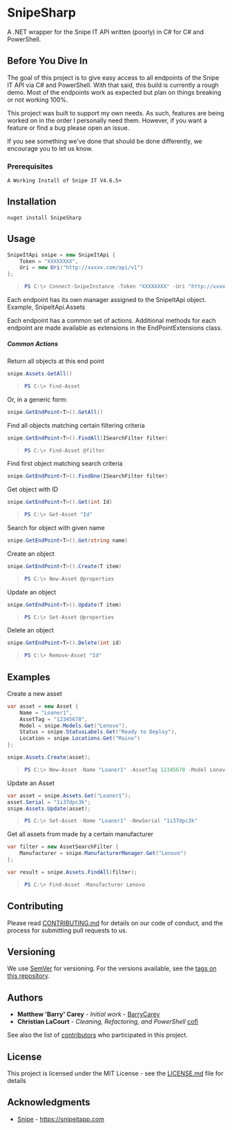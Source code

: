 # SnipeSharp

A .NET wrapper for the Snipe IT API written (poorly) in C# for C# and PowerShell.

## Before You Dive In

The goal of this project is to give easy access to all endpoints of the Snipe IT API via C# and PowerShell. With that said, this build is currently a rough demo. Most of the endpoints work as expected but plan on things breaking or not working 100%.

This project was built to support my own needs. As such, features are being worked on in the order I personally need them. However, if you want a feature or find a bug please open an issue. 

If you see something we've done that should be done differently, we encourage you to let us know.

### Prerequisites

```
A Working Install of Snipe IT V4.6.5+
```

## Installation

```
nuget install SnipeSharp
```

## Usage

```csharp
SnipeItApi snipe = new SnipeItApi {
    Token = "XXXXXXXX",
    Uri = new Uri("http://xxxxx.com/api/v1")
};
```

> ```powershell
> PS C:\> Connect-SnipeInstance -Token "XXXXXXXX" -Uri "http://xxxxx.com/api/v1"
> ```

Each endpoint has its own manager assigned to the SnipeItApi object.  Example, SnipeItApi.Assets 

Each endpoint has a common set of actions. Additional methods for each endpoint are made available as extensions in the EndPointExtensions class.

##### Common Actions
Return all objects at this end point
```csharp
snipe.Assets.GetAll()
```

> ```powershell
> PS C:\> Find-Asset
> ```

Or, in a generic form:
```csharp
snipe.GetEndPoint<T>().GetAll()
```

Find all objects matching certain filtering criteria 
```csharp
snipe.GetEndPoint<T>().FindAll(ISearchFilter filter)
```

> ```powershell
> PS C:\> Find-Asset @filter
> ```

Find first object matching search criteria
```csharp
snipe.GetEndPoint<T>().FindOne(ISearchFilter filter)
```

Get object with ID
```csharp
snipe.GetEndPoint<T>().Get(int Id)
```

> ```powershell
> PS C:\> Get-Asset "Id"
> ```

Search for object with given name
```csharp
snipe.GetEndPoint<T>().Get(string name)
```

Create an object
```csharp
snipe.GetEndPoint<T>().Create(T item)
```

> ```powershell
> PS C:\> New-Asset @properties
> ```

Update an object
```csharp
snipe.GetEndPoint<T>().Update(T item)
```

> ```powershell
> PS C:\> Set-Asset @properties
> ```

Delete an object
```csharp
snipe.GetEndPoint<T>().Delete(int id)
```

> ```powershell
> PS C:\> Remove-Asset "Id"
> ```

## Examples

Create a new asset
```csharp
var asset = new Asset {
    Name = "Loaner1",
    AssetTag = "12345678",
    Model = snipe.Models.Get("Lenovo"),
    Status = snipe.StatusLabels.Get("Ready to Deploy"),
    Location = snipe.Locations.Get("Maine")
};

snipe.Assets.Create(asset);
```

> ```powershell
> PS C:\> New-Asset -Name "Loaner1" -AssetTag 12345678 -Model Lenovo -Status "Ready to Deploy" -Location Maine
> ```

Update an Asset
```csharp
var asset = snipe.Assets.Get("Loaner1");
asset.Serial = "1i37dpc3k";
snipe.Assets.Update(asset);
```

> ```powershell
> PS C:\> Set-Asset -Name "Loaner1" -NewSerial "1i37dpc3k"
> ```

Get all assets from made by a certain manufacturer
```csharp
var filter = new AssetSearchFilter {
    Manufacturer = snipe.ManufacturerManager.Get("Lenovo")
};

var result = snipe.Assets.FindAll(filter);
```

> ```powershell
> PS C:\> Find-Asset -Manufacturer Lenovo
> ```
## Contributing

Please read [CONTRIBUTING.md](https://gist.github.com/PurpleBooth/b24679402957c63ec426) for details on our code of conduct, and the process for submitting pull requests to us.

## Versioning

We use [SemVer](http://semver.org/) for versioning. For the versions available, see the [tags on this repository](./SnipeSharp/tags).

## Authors

* **Matthew 'Barry' Carey** - *Initial work* - [BarryCarey](https://github.com/barrycarey)
* **Christian LaCourt** - *Cleaning, Refactoring, and PowerShell* [cofl](https://github.com/cofl)

See also the list of [contributors](./SnipeSharp/contributors) who participated in this project.

## License

This project is licensed under the MIT License - see the [LICENSE.md](LICENSE.md) file for details

## Acknowledgments

* [Snipe](https://github.com/snipe) - https://snipeitapp.com
